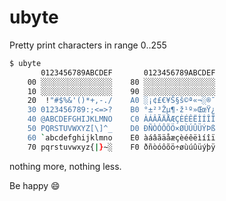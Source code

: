 # ubyte
Pretty print characters in range 0‥255

```sh
$ ubyte
       0123456789ABCDEF       0123456789ABCDEF
    00 ░░░░░░░░░░░░░░░░    80 ░░░░░░░░░░░░░░░░
    10 ░░░░░░░░░░░░░░░░    90 ░░░░░░░░░░░░░░░░
    20  !"#$%&'()*+,-./    A0 ░¡¢£€¥Š§š©ª«¬░®¯
    30 0123456789:;<=>?    B0 °±²³Žµ¶·ž¹º»ŒœŸ¿
    40 @ABCDEFGHIJKLMNO    C0 ÀÁÂÃÄÅÆÇÈÉÊËÌÍÎÏ
    50 PQRSTUVWXYZ[\]^_    D0 ÐÑÒÓÔÕÖ×ØÙÚÛÜÝÞß
    60 `abcdefghijklmno    E0 àáâãäåæçèéêëìíîï
    70 pqrstuvwxyz{|}~░    F0 ðñòóôõö÷øùúûüýþÿ
```
nothing more, nothing less.

Be happy :smile:
